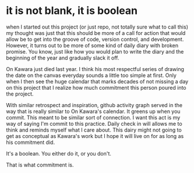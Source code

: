 # it is not blank, it is boolean
when I started out this project (or just repo, not totally sure what to call this) my thought was just that this should be more of a call for action that would allow be to get into the groove of code, version control, and development. However, it turns out to be more of some kind of daily diary with broken promise. You know, just like how you would plan to write the diary and the beginning of the year and gradually slack it off.

On Kawara just died last year. I think his most respectful series of drawing the date on the canvas everyday sounds a little too simple at first. Only when I then see the huge calendar that marks decades of not missing a day on this project that I realize how much commitment this person poured into the project.

With similar retrospect and inspiration, github activity graph served in the way that is really similar to On Kawara's calendar. It greens up when you commit. This meant to be similar sort of connection. I want this act is my way of saying I'm commit to this practice. Daily check in will allows me to think and reminds myself what I care about. This dairy might not going to get as conceptual as Kawara's work but I hope it will live on for as long as his commitment did.

It's a boolean.
You either do it, or you don't.

That is what commitment is.

